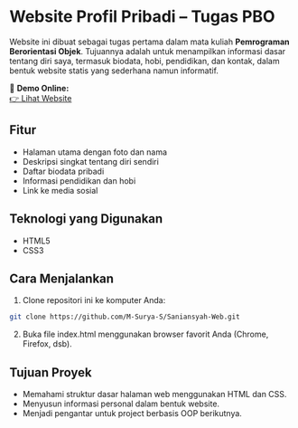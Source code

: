 # Website Profil Pribadi – Tugas PBO

Website ini dibuat sebagai tugas pertama dalam mata kuliah **Pemrograman Berorientasi Objek**. Tujuannya adalah untuk menampilkan informasi dasar tentang diri saya, termasuk biodata, hobi, pendidikan, dan kontak, dalam bentuk website statis yang sederhana namun informatif.

🔗 **Demo Online:**  
[👉 Lihat Website](https://m-surya-s.github.io/Saniansyah-Web/)

## Fitur

- Halaman utama dengan foto dan nama
- Deskripsi singkat tentang diri sendiri
- Daftar biodata pribadi
- Informasi pendidikan dan hobi
- Link ke media sosial

## Teknologi yang Digunakan

- HTML5
- CSS3

## Cara Menjalankan

1. Clone repositori ini ke komputer Anda:

```bash
git clone https://github.com/M-Surya-S/Saniansyah-Web.git
```

2. Buka file index.html menggunakan browser favorit Anda (Chrome, Firefox, dsb).

## Tujuan Proyek

- Memahami struktur dasar halaman web menggunakan HTML dan CSS.
- Menyusun informasi personal dalam bentuk website.
- Menjadi pengantar untuk project berbasis OOP berikutnya.
